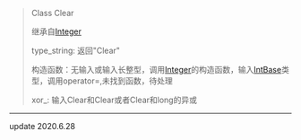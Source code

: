 > Class Clear
>
> 继承自[Integer](../Math/Integer_h.md)
>
> type_string: 返回"Clear"
>
> 构造函数：无输入或输入长整型，调用[Integer](../Math/Integer_h.md)的构造函数，输入[IntBase](../Math/Integer_h.md)类型，调用operator=,未找到函数，待处理
>
> xor_: 输入Clear和Clear或者Clear和long的异或

***

update 2020.6.28

